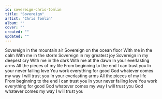 ```yaml
---
id: sovereign-chris-tomlin
title: "Sovereign"
artist: "Chris Tomlin"
album: ""
cover: ""
created: ""
updated: ""
---
```


Sovereign in the mountain air
Sovereign on the ocean floor
With me in the calm
With me in the storm
Sovereign in my greatest joy
Sovereign in my deepest cry
With me in the dark
With me at the dawn
In your everlasting arms
All the pieces of my life
From beginning to the end
I can trust you
In your never failing love
You work everything for good
God whatever comes my way
I will trust you
In your everlasting arms
All the pieces of my life
From beginning to the end
I can trust you
In your never failing love
You work everything for good
God whatever comes my way
I will trust you
God whatever comes my way
I will trust you